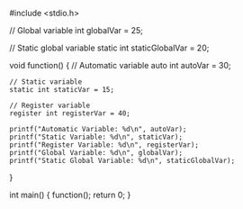 #include <stdio.h>

// Global variable
int globalVar = 25; 

// Static global variable
static int staticGlobalVar = 20; 

void function() {
    // Automatic variable
    auto int autoVar = 30; 

    // Static variable
    static int staticVar = 15; 

    // Register variable
    register int registerVar = 40; 

    printf("Automatic Variable: %d\n", autoVar);
    printf("Static Variable: %d\n", staticVar);
    printf("Register Variable: %d\n", registerVar);
    printf("Global Variable: %d\n", globalVar);
    printf("Static Global Variable: %d\n", staticGlobalVar);
}

int main() {
    function();
    return 0;
}
